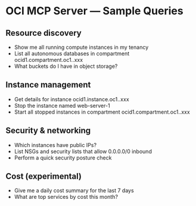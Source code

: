 # OCI MCP Server — Sample Queries

## Resource discovery
- Show me all running compute instances in my tenancy
- List all autonomous databases in compartment ocid1.compartment.oc1..xxx
- What buckets do I have in object storage?

## Instance management
- Get details for instance ocid1.instance.oc1..xxx
- Stop the instance named web-server-1
- Start all stopped instances in compartment ocid1.compartment.oc1..xxx

## Security & networking
- Which instances have public IPs?
- List NSGs and security lists that allow 0.0.0.0/0 inbound
- Perform a quick security posture check

## Cost (experimental)
- Give me a daily cost summary for the last 7 days
- What are top services by cost this month?

